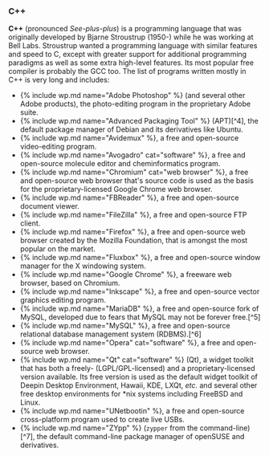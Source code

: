 ### C++
**C++** (pronounced *See-plus-plus*) is a programming language that was originally developed by Bjarne Stroustrup (1950-) while he was working at Bell Labs. Stroustrup wanted a programming language with similar features and speed to C, except with greater support for additional programming paradigms as well as some extra high-level features. Its most popular free compiler is probably the GCC too. The list of programs written mostly in C++ is very long and includes:
* {% include wp.md name="Adobe Photoshop" %} (and several other Adobe products), the photo-editing program in the proprietary Adobe suite.
* {% include wp.md name="Advanced Packaging Tool" %} (APT)[^4], the default package manager of Debian and its derivatives like Ubuntu.
* {% include wp.md name="Avidemux" %}, a free and open-source video-editing program.
* {% include wp.md name="Avogadro" cat="software" %}, a free and open-source molecule editor and cheminformatics program.
* {% include wp.md name="Chromium" cat="web browser" %}, a free and open-source web browser that's source code is used as the basis for the proprietary-licensed Google Chrome web browser.
* {% include wp.md name="FBReader" %}, a free and open-source document viewer.
* {% include wp.md name="FileZilla" %}, a free and open-source FTP client.
* {% include wp.md name="Firefox" %}, a free and open-source web browser created by the Mozilla Foundation, that is amongst the most popular on the market.
* {% include wp.md name="Fluxbox" %}, a free and open-source window manager for the X windowing system.
* {% include wp.md name="Google Chrome" %}, a freeware web browser, based on Chromium.
* {% include wp.md name="Inkscape" %}, a free and open-source vector graphics editing program.
* {% include wp.md name="MariaDB" %}, a free and open-source fork of MySQL, developed due to fears that MySQL may not be forever free.[^5]
* {% include wp.md name="MySQL" %}, a free and open-source relational database management system (RDBMS).[^6]
* {% include wp.md name="Opera" cat="software" %}, a free and open-source web browser.
* {% include wp.md name="Qt" cat="software" %} (Qt), a widget toolkit that has both a freely- (LGPL/GPL-licensed) and a proprietary-licensed version available. Its free version is used as the default widget toolkit of Deepin Desktop Environment, Hawaii, KDE, LXQt, *etc.* and several other free desktop environments for &#42;nix systems including FreeBSD and Linux.
* {% include wp.md name="UNetbootin" %}, a free and open-source cross-platform program used to create live USBs.
* {% include wp.md name="ZYpp" %} (`zypper` from the command-line)[^7], the default command-line package manager of openSUSE and derivatives.
